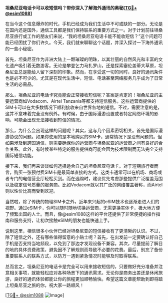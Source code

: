 **坦桑尼亚电话卡可以收短信吗？带你深入了解海外通讯的奥秘[[TG💪+ @esim1088](https://t.me/s/esim1088)]**

在当今这个信息爆炸的时代，手机已经成为我们生活中不可或缺的一部分。无论是在国内还是国外，通信工具都是我们保持联系的重要方式之一。对于计划前往坦桑尼亚旅行或工作的朋友们来说，“我的坦桑尼亚电话卡能不能收短信？”这个问题可能已经困扰了你们许久。今天，我们就来聊聊这个话题，并深入探讨一下海外通讯的一些小秘密。

首先，坦桑尼亚作为非洲大陆上一颗璀璨的明珠，以其壮丽的自然风光和丰富的文化遗产吸引着无数游客。无论是攀登乞力马扎罗山，还是探索塞伦盖蒂大草原，坦桑尼亚总是能给人留下深刻的印象。然而，在享受这一切的同时，良好的通讯条件也是必不可少的。尤其是在现代生活中，短信、电话甚至网络服务几乎成为了日常生活的必需品。

那么，坦桑尼亚的电话卡究竟能否正常接收短信呢？答案是肯定的！坦桑尼亚的主要运营商如Vodacom、Airtel Tanzania等都支持短信服务。这些运营商提供的SIM卡可以在大多数情况下顺利接收来自世界各地的短信。不过，需要注意的是，这并不意味着完全没有例外。有时候，由于国际漫游设置或者特定网络环境的影响，可能会出现无法接收到短信的情况。

那么，为什么会出现这样的问题呢？其实，这与几个因素密切相关。首先是国际漫游协议的问题。如果你使用的是本地购买的SIM卡，通常情况下是没有问题的。但如果涉及到跨国通信，则需要确保你的运营商与坦桑尼亚的运营商之间有良好的合作关系。此外，有时候某些特定的服务提供商可能会因为技术限制而无法完全支持国际短信功能。

接下来，我们再来谈谈如何选择适合自己的坦桑尼亚电话卡。对于短期旅行者而言，购买一张预付费SIM卡是最简单直接的方式。这类卡通常可以在机场、商场或者专门的电信营业厅轻松买到。而在选购时，建议优先考虑那些提供广泛覆盖范围以及稳定信号质量的服务商。比如Vodacom就以其广泛的网络覆盖著称，而Airtel则以性价比高而受到欢迎。

当然啦，除了传统的物理SIM卡之外，近年来兴起的eSIM技术也逐渐走进人们的视野。通过eSIM卡，你可以随时随地切换运营商，无需更换实体卡，极大地方便了频繁出国的人士。而且，像@esim1088这样的平台还提供了非常便捷的操作指南和服务支持，让初次接触eSIM的朋友也能快速上手。

说到这里，相信很多小伙伴已经对坦桑尼亚的短信接收有了更清晰的认识。不过，除了短信之外，还有哪些值得留意的小贴士呢？首先，在出发前一定要确认好自己手机是否支持当地频段，以免到了那边才发现设备不兼容。其次，尽量提前了解目的地的具体资费政策，避免因不了解规则而导致不必要的花费。最后，别忘了备份重要联系人的联系方式，以防万一遇到紧急情况时能够及时取得联系。

总而言之，坦桑尼亚的电话卡是完全可以用来接收短信的，只要做好充分准备并注意相关事项，就能轻松应对各种场景下的通讯需求。无论你是商务出差还是休闲旅游，良好的通讯体验都能让你的旅程更加顺畅愉快。希望这篇文章能帮助到即将踏上坦桑尼亚之旅的你，祝大家一路顺风！

[[TG💪+ @esim1088](https://t.me/s/esim1088) ![Image](https://i.postimg.cc/4NQfJmqS/Snipaste-2025-05-13-00-14-12.png)]